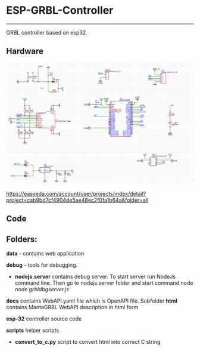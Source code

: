 # ESP-GRBL-Controller
-----------------------

GRBL controller based on esp32.

 Hardware
-------------

 ![circuit diagram](circuit.png)

https://easyeda.com/account/user/projects/index/detail?project=cab9bd7cf4904de5ae48ec2f0fa1b64a&folder=all
 
 Code 
------------- 
Folders:
--------
**data** - contains web application

**debug** - tools for debugging.

  * **nodejs.server** contains debug server. To start server run NodeJs command line. Then go to nodejs.server folder and start command node *node grbldbgserver.js*

**docs** contains WebAPI.yaml file which is OpenAPI file. Subfolder **html** contains MantaGRBL WebAPI description in html form 

**esp-32** controller source code

**scripts** helper scripts
  * **convert_to_c.py** script to convert html into correct C string
